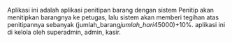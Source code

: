 Aplikasi ini adalah aplikasi penitipan barang dengan sistem Penitip akan menitipkan barangnya ke petugas, lalu sistem akan memberi tegihan atas penitipannya sebanyak (jumlah_barang*jumlah_hari*45000)+10%. aplikasi ini di kelola oleh superadmin, admin, kasir.
